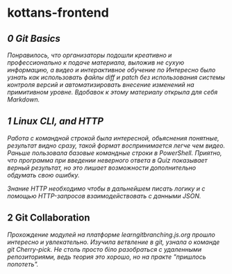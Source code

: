 # kottans-frontend


## _0 Git Basics_
_Понравилось, что организаторы подошли креативно и профессионально к подаче материала, выложив не сухую информацию, а видео и интерактивное обучение по Интересно было узнать как использовать файлы diff и patch без использования системы контроля версий и автоматизировать внесение изменений на примитивном уровне.
Вдобавок к этому материалу открыла для себя Markdown._


## _1 Linux CLI, and HTTP_
_Работа с командной строкой была интересной, обьяснения понятные, результат видно сразу, такой формат воспринимается легче чем видео. 
Раньше пользовала базовые командные строки в PowerShell. 
Приятно, что программа при введении неверного ответа в Quiz показывает верный результат, но это лишает возможности дополнительно обдумать свою ошибку._

_Знание HTTP необходимо чтобы в дальнейшем писать логику и с помощью HTTP-запросов взаимодействовать с данными JSON._



## 2 Git Collaboration
_Прохождение модулей на платформе learngitbranching.js.org прошло интересно и увлекательно. Изучила ветвление в git, узнала о команде git Cherry-pick. Не столь просто біло разобраться с удаленными репозиториями, ведь теория это хорошо, но на практе "пришлось попотеть"._
